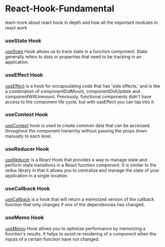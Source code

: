 # React-Hook-Fundamental
learn more about react hook in depth and how all the important modules in react work

### useState Hook
<a href="https://github.com/Barbarpotato/React-Hook-Fundamental/tree/useState">useState</a> Hook allows us to track state in a function component. State generally refers to data or properties that need to be tracking in an application.

### useEffect Hook
<a href="https://github.com/Barbarpotato/React-Hook-Fundamental/tree/useEffect">useEffect</a> is a hook for encapsulating code that has 'side effects,' and is like a combination of componentDidMount, componentDidUpdate and componentWillUnmount. Previously, functional components didn't have access to the component life cycle, but with useEffect you can tap into it.

### useContext Hook
<a href="https://github.com/Barbarpotato/React-Hook-Fundamental/tree/useContext">useContext</a> hook is used to create common data that can be accessed throughout the component hierarchy without passing the props down manually to each level.

### useReducer Hook
<a href="https://github.com/Barbarpotato/React-Hook-Fundamental/tree/useReducer">useReducer</a> is a React Hook that provides a way to manage state and perform state transitions in a React function component. It is similar to the redux library in that it allows you to centralize and manage the state of your application in a single location.

### useCallback Hook
<a href="https://github.com/Barbarpotato/React-Hook-Fundamental/tree/useCallback">useCallback</a> is a hook that will return a memoized version of the callback function that only changes if one of the dependencies has changed.

### useMemo Hook
<a href="https://github.com/Barbarpotato/React-Hook-Fundamental/tree/useMemo">useMemo</a> Hook allows you to optimize performance by memoizing a function's results. It helps to avoid re-rendering of a component when the inputs of a certain function have not changed. 